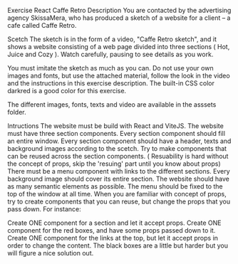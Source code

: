 Exercise React Caffe Retro
Description
You are contacted by the advertising agency SkissaMera, who has produced a sketch of a website for a client – ​​a cafe called Caffe Retro.

Scetch
The sketch is in the form of a video, "Caffe Retro sketch", and it shows a website consisting of a web page divided into three sections ( Hot, Juice and Cozy ). Watch carefully, pausing to see details as you work.

You must imitate the sketch as much as you can. Do not use your own images and fonts, but use the attached material, follow the look in the video and the instructions in this exercise description. The built-in CSS color darkred is a good color for this exercise.

The different images, fonts, texts and video are available in the asssets folder.

Intructions
The website must be build with React and ViteJS.
The website must have three section components.
Every section component should fill an entire window.
Every section component should have a header, texts and background images according to the scetch. Try to make components that can be reused across the section components. ( Resuability is hard without the concept of props, skip the 'resuing' part until you know about props)
There must be a menu component with links to the different sections.
Every background image should cover its entire section.
The website should have as many semantic elements as possible.
The menu should be fixed to the top of the window at all time.
When you are familiar with concept of props, try to create components that you can reuse, but change the props that you pass down. For instance:

Create ONE component for a section and let it accept props.
Create ONE component for the red boxes, and have some props passed down to it.
Create ONE component for the links at the top, but let it accept props in order to change the content.
The black boxes are a little but harder but you will figure a nice solution out.
